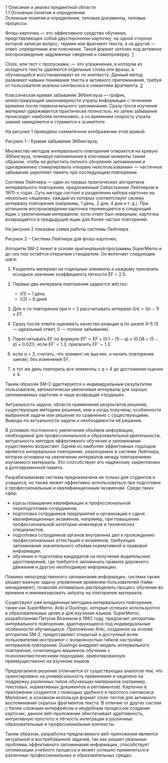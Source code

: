 1 Описание и анализ предметной области  
1.1 Основные понятия и определения  
Основные понятия и определения, типовые документы, типовые процессы.

Флэш-карточка — это эффективное средство обучения, представляющее собой двустороннюю карточку, на одной стороне которой записан вопрос, термин или фрагмент текста, а на другой — ответ, определение или пояснение. Такой формат заточен под активное воспроизведение задуманных сведений и самопроверку. [1]

Cloze, или тест с пропусками, — это упражнение, в котором из исходного текста удаляются отдельные слова или фразы, а обучающийся восстанавливает их по контексту. Данный метод развивает навыки понимания текста и активного припоминания, требуя от пользователя анализа синтаксиса и семантики фрагмента. [2]

Классическая кривая забывания Эббингауза — график, иллюстрирующий закономерности утраты информации с течением времени после первоначального запоминания. Сразу после изучения материал удерживается практически полностью, но затем забывание происходит наиболее интенсивно, а со временем скорость утраты знаний замедляется и стремится к асимптоте:

На рисунке 1 приведено схематичное изображение этой кривой.

Рисунок 1 – Кривая забывания Эббингауза;

Множество методов интервального повторения опираются на кривую Эббингауза, планируя напоминания в ключевые моменты таким образом, чтобы не допустить полного обнуления запоминания и одновременно стимулировать «теорию неиспользования» — частичное забывание укрепляет память при последующем повторении.

Система Лейтнера — один из первых практических алгоритмов интервального повторения, предложенный Себастьяном Лейтнером в 1970-х годах. Суть метода состоит в разделении набора карточек на несколько «ящиков», каждый из которых соответствует своему интервалу повторения (например, 1 день, 2 дня, 4 дня и т. д.). При успешном воспроизведении карточка перемещается в следующий ящик с увеличенным интервалом; если ответ был неверным, карточка возвращается в предыдущий ящик для более частых повторений.

На рисунке 2 показана схема работы системы Лейтнера.

Рисунок 2 – Система Лейтнера для флэш-карточек;

Алгоритм SM-2 лежит в основе оригинальной программы SuperMemo и до сих пор остаётся открытым стандартом. Он включает следующие шаги:

1. Разделить материал на отдельные элементы и каждому присвоить исходное значение коэффициента легкости EF = 2.5.
2. Первые два интервала повторения задаются жёстко:

    * I(1) = 1 день
    * I(2) = 6 дней
3. Для n-го повторения при n > 2 рассчитывать интервал
   $I(n) = I(n-1)\times EF.$
4. Сразу после ответа оценивать качество реакции q по шкале 0–5 (5 — идеальный ответ, 0 — полное забывание).
5. Пересчитывать EF по формуле
   $EF' = EF + \bigl(0.1 - (5 - q)\times(0.08 + (5 - q)\times0.02)\bigr);$
   если EF' < 1.3, присвоить EF' = 1.3.
6. если q < 3, считать, что элемент не выучен, и начать повторение заново, без изменения EF;
7. в тот же день повторить все элементы с q < 4 до достижения оценки ≥ 4.

Таким образом SM-2 адаптируется к индивидуальным результатам пользователя, автоматически увеличивая интервалы для хорошо запоминаемых карточек и чаще возвращая «трудные».

[1]: https://methodological_terms.academic.ru/2228/%D0%A4%D0%9B%D0%AD%D0%A8-%D0%9A%D0%90%D0%A0%D0%A2%D0%AB?utm_source=chatgpt.com "это... Что такое ФЛЭШ-КАРТЫ?"
[2]: https://en.wikipedia.org/wiki/Cloze_test?utm_source=chatgpt.com "Cloze test"


Актуальность задачи, области применения результатов решения, существующие методики решения, кем и когда получены, особенности выбранной задачи или решения по сравнению с существующими. Выводы по актуальности задачи и необходимости её решения.

В условиях постоянного увеличения объёмов информации, необходимой для профессиональной и образовательной деятельности, актуальность методов эффективного обучения и запоминания существенно возрастает. Одним из наиболее эффективных подходов является интервальное повторение, реализуемое в системе Лейтнера, которая основана на увеличении интервалов между повторениями изучаемого материала. Это способствует его надёжному закреплению в долговременной памяти.

Разрабатываемая система предназначена не только для студентов и учащихся, но также может эффективно использоваться при подготовке к профессиональным и квалификационным экзаменам. Среди таких сфер:

* курсы повышения квалификации и профессиональной переподготовки сотрудников;
* подготовка сотрудников предприятий и организаций к сдаче квалификационных экзаменов, например, при повышении профессиональной категории инженеров и технических специалистов;
* подготовка сотрудников органов внутренних дел к прохождению профессиональных аттестаций и экзаменов, требующих запоминания значительного объёма нормативной и правовой информации;
* обучение и подготовка кандидатов на получение водительских удостоверений, где требуется запоминать правила дорожного движения и другую необходимую информацию.

Помимо непосредственного запоминания информации, система также решает важную задачу управления временем пользователей (тайм-менеджмент), позволяя оптимально распределить процесс обучения во времени и минимизировать затраты на повторение материала.

Существуют уже внедрённые методики интервального повторения, такие как SuperMemo, Anki и Duolingo, которые успешно используются в образовательных целях и для изучения языков. SuperMemo, разработанная Петром Возняком в 1982 году, предлагает алгоритмы интервального повторения, адаптирующиеся под индивидуальные особенности обучающихся. Приложение Anki, созданное на основе алгоритма SM-2, предоставляет открытый и доступный всем пользователям инструмент с возможностью гибкой настройки интервалов повторения. Duolingo внедряет модель интервального повторения, сочетающую машинное обучение с психолингвистическими подходами, ориентированную преимущественно на изучение языков.

Предлагаемое решение отличается от существующих аналогов тем, что ориентировано на универсальность применения и нацелено на поддержку различных типов обучающих материалов (например, текстовых, нормативных документов и регламентов). Карточки в приложении создаются с помощью удобного и простого синтаксиса Markdown, в основном используя формат cloze-тестов для активного воспоминания скрытых фрагментов текста. В отличие от других систем с более сложным интерфейсом и неудобным процессом создания карточек, данное веб-приложение обеспечивает адаптивность, интуитивную простоту и лёгкость интеграции в различные образовательные и профессиональные контексты.

Таким образом, разработка предлагаемого веб-приложения является актуальной и востребованной задачей, так как решает реальные проблемы эффективного запоминания информации, способствует оптимизации учебного процесса и может успешно применяться в различных профессиональных и образовательных средах.
